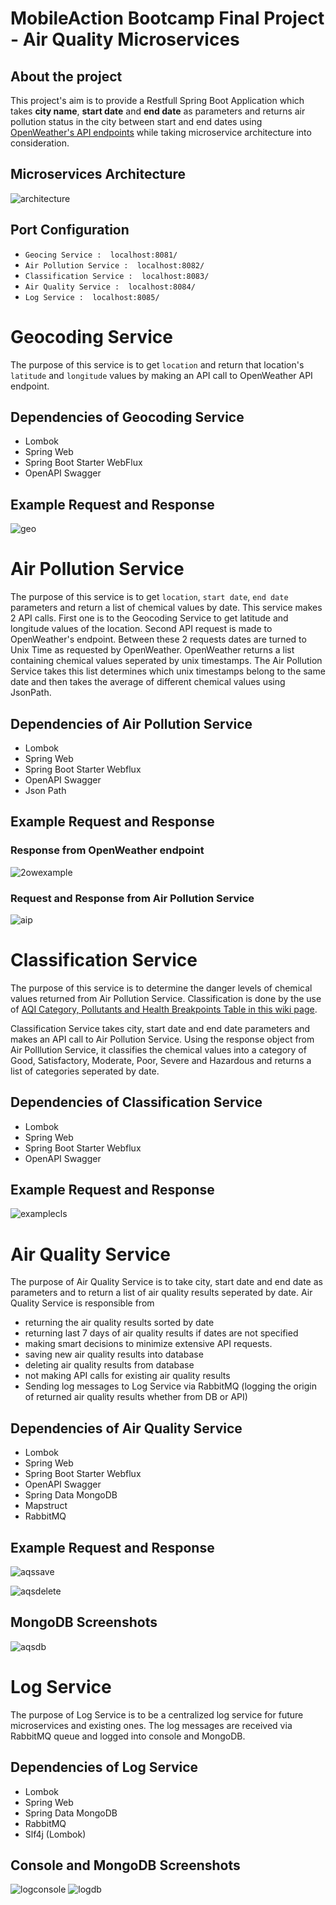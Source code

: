 # MobileAction Bootcamp Final Project - Air Quality Microservices

## About the project

This project's aim is to provide a Restfull Spring Boot Application which takes **city name**, **start date** and **end date** as parameters and returns air pollution status in the city between start and end dates using [OpenWeather's API endpoints](https://openweathermap.org/) while taking microservice architecture into consideration.


## Microservices Architecture
![architecture](https://user-images.githubusercontent.com/54290546/177798579-659e8616-1e63-4132-9a9d-11b09f4e644b.PNG)


## Port Configuration
- `Geocing Service :  localhost:8081/` 
- `Air Pollution Service :  localhost:8082/`
- `Classification Service :  localhost:8083/`
- `Air Quality Service :  localhost:8084/`
- `Log Service :  localhost:8085/`

# Geocoding Service

The purpose of this service is to get `location` and return that location's `latitude` and `longitude` values by making an API call to OpenWeather API endpoint.

## Dependencies of Geocoding Service

- Lombok
- Spring Web
- Spring Boot Starter WebFlux
- OpenAPI Swagger

## Example Request and Response
![geo](https://user-images.githubusercontent.com/54290546/177805547-ccfe5925-f28f-4105-864b-2cd7f1bd2b9b.PNG)

# Air Pollution Service

The purpose of this service is to get `location`, `start date`, `end date` parameters and return a list of chemical values by date. This service makes 2 API calls. First one is to the Geocoding Service to get latitude and longitude values of the location. Second API request is made to OpenWeather's endpoint.
Between these 2 requests dates are turned to Unix Time as requested by OpenWeather. OpenWeather returns a list containing chemical values seperated by unix timestamps. The Air Pollution Service takes this list determines which unix timestamps belong to the same date and then takes the average of different chemical values using JsonPath.

## Dependencies of Air Pollution Service

- Lombok
- Spring Web
- Spring Boot Starter Webflux
- OpenAPI Swagger
- Json Path

## Example Request and Response

### Response from OpenWeather endpoint
![2owexample](https://user-images.githubusercontent.com/54290546/177809224-7f71eece-8a6f-4452-afc3-63e0f8f4a0b1.png)

### Request and Response from Air Pollution Service
![aip](https://user-images.githubusercontent.com/54290546/177809387-fd92656c-ad73-4796-9fdd-bd046b3fb948.PNG)

# Classification Service

The purpose of this service is to determine the danger levels of chemical values returned from Air Pollution Service. Classification is done by the use of  [AQI Category,
Pollutants and Health Breakpoints Table in this wiki page](https://en.wikipedia.org/wiki/Air_quality_index#CAQI).

Classification Service takes city, start date and end date parameters and makes an API call to Air Pollution Service. Using the response object from Air Polllution Service, it classifies the chemical values into a category of Good, Satisfactory, Moderate, Poor, Severe and Hazardous and returns a list of categories seperated by date.

## Dependencies of Classification Service

- Lombok
- Spring Web
- Spring Boot Starter Webflux
- OpenAPI Swagger

## Example Request and Response

![examplecls](https://user-images.githubusercontent.com/54290546/177811999-e7b4e736-9b96-4b29-b4b5-3a4abf6ad5af.PNG)


# Air Quality Service

The purpose of Air Quality Service is to take city, start date and end date as parameters and to return a list of air quality results seperated by date. 
Air Quality Service is responsible from 

- returning the air quality results sorted by date
- returning last 7 days of air quality results if dates are not specified
- making smart decisions to minimize extensive API requests.
- saving new air quality results into database
- deleting air quality results from database
- not making API calls for existing air quality results
- Sending log messages to Log Service via RabbitMQ (logging the origin of returned air quality results whether from DB or API)

## Dependencies of Air Quality Service

- Lombok
- Spring Web
- Spring Boot Starter Webflux
- OpenAPI Swagger
- Spring Data MongoDB
- Mapstruct
- RabbitMQ


## Example Request and Response

![aqssave](https://user-images.githubusercontent.com/54290546/177826394-24bb3ab0-3524-468d-9ec4-36f2cdc6f9a5.png)

![aqsdelete](https://user-images.githubusercontent.com/54290546/177826751-56748aa9-2dea-40f3-afaa-da5fd9c9adcd.png)


## MongoDB Screenshots
![aqsdb](https://user-images.githubusercontent.com/54290546/177826451-b4809c84-026c-4e8d-a1c0-2da4367f54f9.png)


# Log Service

The purpose of Log Service is to be a centralized log service for future microservices and existing ones. The log messages are received via RabbitMQ queue and logged into console and MongoDB.

## Dependencies of Log Service
- Lombok
- Spring Web
- Spring Data MongoDB
- RabbitMQ
- Slf4j (Lombok)


## Console and MongoDB Screenshots

![logconsole](https://user-images.githubusercontent.com/54290546/177828349-4f7ebaf6-c1bc-44a9-b1bc-863fe63f3287.PNG)
![logdb](https://user-images.githubusercontent.com/54290546/177828357-43c5ab09-08a8-49c7-a2f6-ca2eba0e5a1c.PNG)


